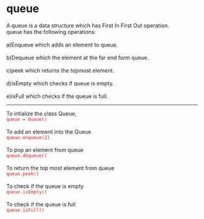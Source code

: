 # queue
A queue is a data structure which has First In First Out operation.<br>
queue has the following operations:
<br><br>
a)Enqueue which adds an element to queue.
<br><br>
b)Dequeue which the element at the far end form queue.
<br><br>
c)peek which returns the topmost element.
<br><br>
d)isEmpty which checks if queue is empty.
<br><br>
e)isFull which checks if the queue is full.
<hr>
To intialize the class Queue,
<br>
<code style="color:#cf222e">queue = Queue()</code>
<br><br>
To add an element into the Queue
<br>
<code style="color:#cf222e"><span class="pl-k"></span>queue.enqueue(2)</code>
<br><br>
To pop an element from queue
<br>
<code style="color:#cf222e">queue.dequeue()</code>
<br><br>
To return the top most element from queue
<br>
<code style="color:#cf222e">queue.peek()</code>
<br><br>
To check if the queue is empty
<br>
<code style="color:#cf222e">queue.isEmpty()</code>
<br><br>
To check if the queue is full
<br>
<code style="color:#cf222e">queue.isFull()</code>

